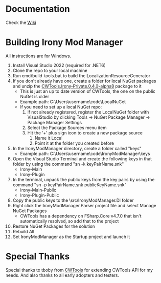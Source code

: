# Documentation
Check the [Wiki](https://github.com/bcssov/IronyModManager/wiki)

# Building Irony Mod Manager
All instructions are for Windows.
1. Install Visual Studio 2022 (required for .NET6)
1. Clone the repo to your local machine
1. Run cmd\build-tools.bat to build the LocalizationResourceGenerator
1. If you don't already have one, create a folder for local NuGet packages and unzip the [CWTools.Irony-Private.0.4.0-alpha8](https://github.com/bcssov/IronyModManager/files/7798143/CWTools.Irony-Private.0.4.0-alpha8.zip) package to it
    * This is just an up to date version of CWTools, the one on the public NuGet is older
    * Example path: C:\Users\username\code\LocalNuGet
    * If you need to set up a local NuGet repo:
        1. If not already registered, register the LocalNuGet folder with VisualStudio by clicking Tools -> NuGet Package Manager -> Package Manager Settings
        1. Select the Package Sources menu item
        1. Hit the '+' plus sign icon to create a new package source
            1. Name it Local
            1. Point it at the folder you created before
1. In the IronyModManager directory, create a folder called "keys"
    * Example path: C:\Users\username\code\IronyModManager\keys
1. Open the Visual Studio Terminal and create the following keys in that folder by using the command "sn -k keyPairName.snk"
    * Irony-Main
    * Irony-Plugin
1. In the terminal, unpack the public keys from the key pairs by using the command "sn -p keyPairName.snk publicKeyName.snk"
    * Irony-Main-Public
    * Irony-Plugin-Public
1. Copy the public keys to the \src\IronyModManager.DI folder
1. Right click the IronyModManager.Parser project file and select Manage NuGet Packages
    * CWTools has a dependency on FSharp.Core v4.7.0 that isn't automatically resolved, so add that to the project
1. Restore NuGet Packages for the solution
1. Rebuild All
1. Set IronyModManager as the Startup project and launch it

# Special Thanks
Special thanks to tboby from [CWTools](https://github.com/tboby/cwtools) for extending CWTools API for my needs. And also thanks to all early adopters and testers.
